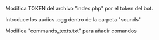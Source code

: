Modifica TOKEN del archivo "index.php" por el token del bot.

Introduce los audios .ogg dentro de la carpeta "sounds"

Modifica "commands_texts.txt" para añadir comandos